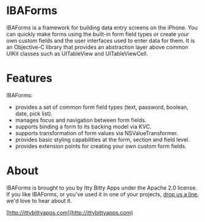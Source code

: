 IBAForms
============
IBAForms is a framework for building data entry screens on the iPhone. You can quickly make forms using the built-in form field types or create your own custom fields and the user interfaces used to enter data for them. It is an Objective-C library that provides an abstraction layer above common UIKit classes such as UITableView and UITableViewCell.

Features
============
IBAForms:

 *  provides a set of common form field types (text, password, boolean, date, pick list). 
 *  manages focus and navigation between form fields.
 *  supports binding a form to its backing model via KVC.
 *  supports transformation of form values via NSValueTransformer.
 *  provides basic styling capabilities at the form, section and field level.
 *  provides extension points for creating your own custom form fields.

About
============

IBAForms is brought to you by Itty Bitty Apps under the Apache 2.0 license. If you like IBAForms, or you've used it in one of your projects, [drop us a line](http://ittybittyapps.com/contact-us/), we'd love to hear about it.

[http://ittybittyapps.com](http://ittybittyapps.com)

